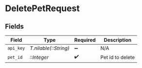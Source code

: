 # DeletePetRequest


## Fields

| Field                 | Type                  | Required              | Description           |
| --------------------- | --------------------- | --------------------- | --------------------- |
| `api_key`             | *T.nilable(::String)* | :heavy_minus_sign:    | N/A                   |
| `pet_id`              | *::Integer*           | :heavy_check_mark:    | Pet id to delete      |